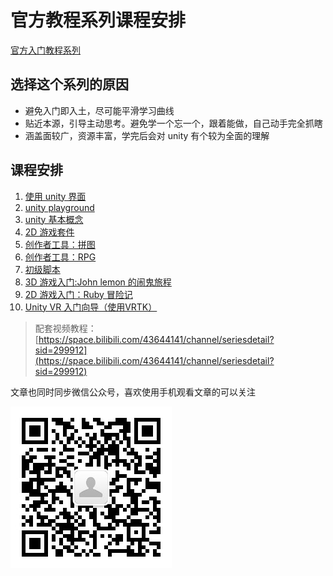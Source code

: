# 官方教程系列课程安排

[官方入门教程系列](https://learn.unity.com/course/teaching-game-design-and-development)

## 选择这个系列的原因

* 避免入门即入土，尽可能平滑学习曲线
* 贴近本源，引导主动思考。避免学一个忘一个，跟着能做，自己动手完全抓瞎
* 涵盖面较广，资源丰富，学完后会对 unity 有个较为全面的理解

## 课程安排

1. [使用 unity 界面](https://learn.unity.com/tutorial/using-the-unity-interface)
2. [unity playground](https://learn.unity.com/project/unity-playground-1?uv=2017.4)
3. [unity 基本概念](https://learn.unity.com/tutorial/essential-unity-concepts?language=en&courseId=5d532306edbc2a1334dd9aa8)
4. [2D 游戏套件](https://learn.unity.com/project/2d-you-xi-tao-jian)
5. [创作者工具：拼图](https://learn.unity.com/project/creator-kit-puzzle?language=en&courseId=5d532306edbc2a1334dd9aa8)
6. [创作者工具：RPG](https://learn.unity.com/project/creator-kit-rpg?language=en&courseId=5d532306edbc2a1334dd9aa8)
7. [初级脚本](https://learn.unity.com/project/beginner-gameplay-scripting?language=en&courseId=5d532306edbc2a1334dd9aa8)
8. [3D 游戏入门:John lemon 的闹鬼旅程](https://learn.unity.com/project/john-lemon-s-haunted-jaunt-3d-beginner?language=en&courseId=5d532306edbc2a1334dd9aa8)
9. [2D 游戏入门：Ruby 冒险记](https://learn.unity.com/project/ruby-s-2d-rpg?language=en&courseId=5d532306edbc2a1334dd9aa8)
10. [Unity VR 入门向导（使用VRTK）](https://learn.unity.com/project/vr-in-unity-a-beginner-s-guide?language=en&courseId=5d532306edbc2a1334dd9aa8)


>配套视频教程：  
>[https://space.bilibili.com/43644141/channel/seriesdetail?sid=299912](https://space.bilibili.com/43644141/channel/seriesdetail?sid=299912)

文章也同时同步微信公众号，喜欢使用手机观看文章的可以关注

![](../../../imgs/微信公众号二维码.jpg)